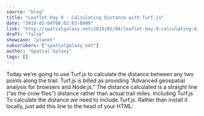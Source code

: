 ```yaml
---
source: "blog"
title: "Leaflet Day 9 - Calculating Distance with Turf.js"
date: "2019-02-04T08:02:03-0900"
link: "http://spatialgalaxy.net/2019/02/04/leaflet-day-9-calculating-distance-with-turf.js/"
draft: "false"
showcase: "planet"
subscribers: ["spatialgalaxy_net"]
author: "Spatial Galaxy"
tags: []
---
```


Today we&rsquo;re going to use Turf.js to calculate the distance between any two points along the trail. Turf.js is billed as providing &ldquo;Advanced geospatial analysis for browsers and Node.js.&rdquo;
The distance calculated is a straight line (&ldquo;as the crow flies&rdquo;) distance rather than actual trail miles.
Including Turf.js To calculate the distance we need to include Turf.js. Rather than install it locally, just add this line to the head of your HTML:
